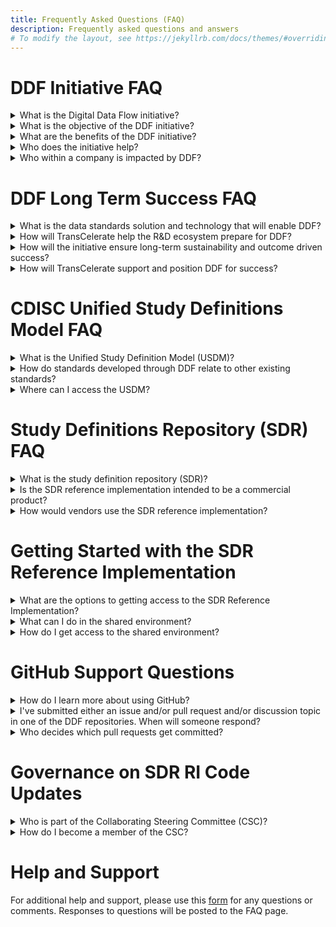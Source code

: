 ```yaml
---
title: Frequently Asked Questions (FAQ)
description: Frequently asked questions and answers
# To modify the layout, see https://jekyllrb.com/docs/themes/#overriding-theme-defaults
---
```

# DDF Initiative FAQ
<details>
<summary>What is the Digital Data Flow initiative?</summary>

The Digital Data Flow (DDF) initiative aims to modernize clinical trials by enabling
a digital workflow that allows for automated creation of study content and
configuration of study systems to support clinical trial execution. This initiative will
establish a foundation for a future state of automated and dynamic readiness
that can transform the drug development process

</details>

<details>
<summary>What is the objective of the DDF initiative?</summary>

The objective of DDF is to automate and expedite the Study Start-Up process by
revolutionizing how data flows across clinical trial systems, beginning with
upstream (e.g., study builder) and downstream (e.g., electronic data
capturing/EDC, clinical trial management system/CTMS) clinical systems.

TransCelerate has collaborated on the development of an open-source, vendor
agnostic, study definition repository (SDR) reference implementation, based on a Unified Study Definitions Model (USDM), developed by CDISC, that standardizes protocol study definitions.

The SDR reference implementation will enable the format of information from a
digitized protocol and other sources to be standardized, which then allows the
information to be passed to systems through application programming interfaces
(APIs) that are used for study execution and data collection, and reused
throughout the clinical development lifecycle.

In summary, DDF will combine data standards and a new technology to enable
the flow of data across all systems involved in the design and execution of a
clinical trial.

</details>

<details>
<summary>What are the benefits of the DDF initiative?</summary>

Digital Data Flow (DDF) benefits include

- Minimized process hand-offs, data re-entry, and data format
inconsistencies across Study Start-Up and execution
- A foundation for data exchange and interoperability between clinical
technology systems, leading to greater compatibility among systems,
flexibility to sponsors, and improved clinical trial efficiencies
- A more seamless flow of data leading to accelerated Study Start-Up,
and further enabling trials automation for sponsors and research
partners
- Harmonization of the data format that can support greater
interoperability and spark innovation within the R&D ecosystem and
across the clinical trial solutions landscape

</details>

<details>
<summary>Who does the initiative help?</summary>

This initiative will assist many organizations, including pharmaceutical companies, CROs, standards organizations, upstream and downstream clinical vendors, sites, regulatory agencies, technology companies, and the open-source
pharmaceutical and IT communities. With DDF, organizations across the R&D
ecosystem will be able to leverage the open-source code of the SDR reference
implementation and develop a framework to deploy their own SDR
implementations.

</details>

<details>
<summary>Who within a company is impacted by DDF?</summary>

Roles impacted by DDF would be study managers, study protocol authors,
medical writers, data management stakeholders concerned with ensuring
consistent use of standards, clinical systems (IT) stakeholders, data managers
and clinicians primarily accountable for a study.

</details>

# DDF Long Term Success FAQ

<details>
<summary>What is the data standards solution and technology that will enable DDF?</summary>

Today’s manual processes with multiple human and technical hand offs are not
a sustainable, effective way to approach clinical development. For the future,
DDF envisions the digitization and automation of the flow of information to keep up with increasing demands of clinical development.

The DDF initiative involves a multi-faceted program that includes
collaborating with the Clinical Data Interchange Standards Consortium (CDISC)
to develop a standardized data model and working with lead collaborators and other stakeholders to develop the SDR reference implementation. The approach comprises of the following:

- **Standards Collaboration**: CDISC has developed a new protocol
study definition standard, called the Unified Study Definition Model (USDM),
with key stakeholders including engaged technology companies and
vendors
- **Study Definitions Repository Reference Implementation**: The Study Definitions Repository is a novel central component aimed at facilitating the exchange of structured study definitions across clinical systems using technical and data standards.  

The SDR Reference Implementation is a working model of the Study Definitions Repository based on the USDM, and has been deployed as open-source, and is meant to be vendor agnostic.

</details>

<details>
<summary>How will TransCelerate help the R&D ecosystem prepare for DDF?</summary>

Multiple stakeholders across the R&D ecosystem will be impacted. Particular
focus is being paid to sponsors, technology solution providers and the many
stakeholders within each.  Efforts to facilitate adoption and help stakeholders
(including sponsor companies and up/downstream vendor community) prepare
will run across three active categories of work: analyzing, educating, and
enabling stakeholder readiness for the digital data flow execution.

</details>

<details>
<summary>How will the initiative ensure long-term sustainability and outcome driven success?</summary>

The SDR reference implementation governance model has been designed to
support long-term sustainability. As the SDR reference implementation matures,
governance will transition from the SDR reference implementation governance
committee to a formal SDR reference implementation governance entity. This
multi-stakeholder governance entity would be a separate organization whose
stakeholders and objectives are aligned with the concepts of interoperability
and vendor agnostic access. It may require additional advisory committees or
members to engage stakeholders such as additional SSOs (e.g, ICH (M11), HL7),
technology solution providers, systems integrators, and other stakeholders.

The intent is to follow open-source principles wherever possible, to provide
transparency and involvement in developing source code for connecting
applications. The choice of licensing approaches is critical to provide an
incentive for participation by the developer and vendor communities via
commercialization of software applications or related services (such as training, documentation, integration, or support).

</details>

<details>
<summary>How will TransCelerate support and position DDF for success?</summary>

TransCelerate is uniquely positioned to catalyze this change by sponsoring and
leading the collaborative project to develop an open-source technology,
vendor-agnostic solution in collaboration with technology organizations, and
corresponding data standards in collaboration with SSOs.

</details>

# CDISC Unified Study Definitions Model FAQ

<details>
<summary>What is the Unified Study Definition Model (USDM)?</summary>

The study definition (as described in text in clinical trial protocols, CDISC data and technology (API) standards) will be augmented with a consistent,
comprehensive, and structured representation and a new standard will be
defined. To this end, the Unified Study Definition Model (USDM) has been created, and study definitions in the study definition repository (SDR)  conforms to this data standard.

The USDM has been developed by CDISC. The USDM will include a class diagram describing the study design elements, their attributes, and
relationships between them. The USDM defines all elements needed to
construct a study definition, from high-level study design elements (e.g., study phase, indication, objectives and endpoints, eligibility criteria) to detailed study design elements included in the schedule of activities and assessments.

</details>

<details>
<summary>How do standards developed through DDF relate to other existing standards?
</summary>

The idea is not to create new models, but to pull together all existing standards. DDF’s collaboration with CDISC will define success from a standards perspective. 

CDISC has led development and maintenance of standards used by the
Digital Data Flow solution. By unifying existing standards and developing new
standards with input from all potential end users, we enable the accessibility,
interoperability, and reusability of protocol-related study definitions data.
In addiiton to the development of new standards, DDF will use existing standards where they exist - controlled terminology for phase of a trial is an example.

</details>

<details>
<summary>Where can I access the USDM?</summary>

The Unified Study Definition Model (USDM) has been developed by CDISC.  To access the details of the USDM, go to https://www.cdisc.org/ddf. 

</details>

# Study Definitions Repository (SDR) FAQ

</details>

<details>
<summary>What is the study definition repository (SDR)?</summary>

A study definition repository (SDR) is a novel central component aimed at
facilitating the exchange of structured study definitions across upstream systems (e.g., study builder) and downstream clinical systems (e.g., electronic data capturing/EDC, clinical trial management system/CTMS) used to execute a clinical research study. It uses technical and data standards developed by CDISC.

The SDR reference implementation demonstrates implementation of data and
technical standards defined by CDISC as the first step toward digital data flow and will catalyze the broader development of an ecosystem of connecting products. The SDR reference implementation will demonstrates the ability to flow digital study definition information between systems through API connections to systems such as study builders, EDCs, and CTMS, with the opportunity for many additional use cases to follow. However, these systems will not be part of the SDR reference implementation per se, rather they could demonstrate the ability to send (e.g., study builders) and receive (e.g., EDC and CTMS) metadata.

</details>

<details>
<summary>Is the SDR reference implementation intended to be a commercial product?</summary>

No, the SDR reference implementation will not be a fully functional product but
rather will be used to demonstrate and test ecosystem connectivity and
interoperability. The SDR reference implementation will hopefully encourage
others to develop innovative commercial products. By creating a reference
implementation of an SDR, we hope to motivate vendors to align their products
with it and thus incorporate the new data standards, and sponsors will be more
readily able to adopt an SDR.

</details>

<details>
<summary>How would vendors use the SDR reference implementation?</summary>

Vendors will have the ability to connect to the SDR Reference Implementation to test compatibility and utilize the code through open source licensing. Vendors can also take advantage of the interoperability functionality by deploying their own version in a cloud/Software as a Service (SaaS) model or by building their own compliant SDR using the technology of their choosing. 

In addition, sponsors can create an SDR based on the SDR reference implementation for their own use, adding new functionality if desired, with the ability to contribute to further development of the SDR reference implementation. 

</details>

# Getting Started with the SDR Reference Implementation

<details>
<summary>What are the options to getting access to the SDR Reference Implementation?</summary>

The SDR Reference Implementation is available in a shared
environment and populated with sample study definition data in order to
provide a working environment to demonstrate functionality and
upstream/downstream system connectivity.

The code and configurations is available via open source license,
enabling production deployments by customers (e.g., vendors or individual
pharma companies).

Several potential deployment options are available, recognizing that sponsors may choose to adopt only specific elements (e.g., only the USDM) of the minimial viable product (MVP) and subsequent releases of the DDR. The realization of benefits will vary depending on the deployment option  selected and implementation details. 

</details>

<details>
<summary>What can I do in the shared environment?</summary>

To learn about what is functionality is available in the SDR RI Sandbox environment and expectations on how to use the environment, please first read the Getting Started with SDR REference Implementation Guidelines. 

</details>

<details>
<summary>How do I get access to the shared environment?</summary>

The SDR Reference Implementation Sandbox environment will be made available through a request process for users who wish to access the environment.  

Click here for directions on how to request access. 

</details>

# GitHub Support Questions

<details>
<summary>How do I learn more about using GitHub?</summary>

There are many reference materials and documentaton supporting GitHub. Here are some links to get your started:
- [Creating a GitHub Account](https://github.com/join)
- [GitHub Support Website](https://support.github.com/)
- [GitHub Documentation Website](https://docs.github.com/en)
- [GitHub YouTube Channel](https://www.youtube.com/channel/UC7c3Kb6jYCRj4JOHHZTxKsQ)

</details>

<details>
<summary>I've submitted either an issue and/or pull request and/or discussion topic in one of the DDF repositories.  When will someone respond?</summary>

There will be administrators to the DDF respositories that will be actively monitoring and responding to issues, discussions, and pull requests.

</details>

<details>
<summary>Who decides which pull requests get committed?</summary>

For simple changes, there will be administrators that will help manage changes to both code and/or documents.

For more complex changes, TBD. 

</details>

# Governance on SDR RI Code Updates

<details>
<summary>Who is part of the Collaborating Steering Committee (CSC)?</summary>

When the SDR Reference Implementation is deployed, the Collaborating Steering Committee or "board" will be initially comprised of members from TransCelerate, Accenture, and Microsoft, who were the main partners in developing the SDR.  

</details>

<details>
<summary>How do I become a member of the CSC?</summary>

As the SDR Reference Implementation matures, governance will transition from the SDR Reference Implementation governance committee to a formal SDR Reference Implementation governance entity. 

This multi-stakeholder governance entity would be a separate organization whose stakeholders and objectives are aligned with the concepts of interoperability and vendor agnostic access. It may require additional advisory committees or members to engage stakeholders such as additional SSOs (e.g, ICH (M11), HL7), technology solution providers, systems integrators, and other stakeholders.

</details>

# Help and Support
For additional help and support, please use this [form](https://www.transceleratebiopharmainc.com/assets/digital-data-flow-feedback-form/) for any questions or comments.  Responses to questions will be posted to the FAQ page. 
